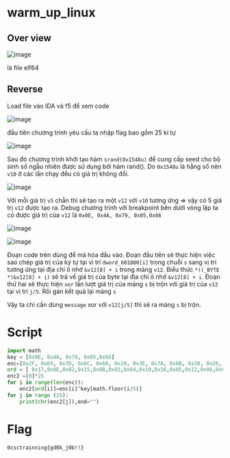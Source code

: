 # warm_up_linux

## Over view
![image](https://user-images.githubusercontent.com/87138860/223738362-91b81df0-3c0e-4581-b005-405dd85e80c4.png)

là file elf64

## Reverse
Load file vào IDA  và f5 để xem code

![image](https://user-images.githubusercontent.com/87138860/223751487-f1a4ed6b-864e-4138-a9e4-d569d0578a5d.png)

đầu tiên chương trình yêu cầu ta nhập flag bao gồm 25 kí tự

![image](https://user-images.githubusercontent.com/87138860/223752188-63c0e344-a29d-47f3-a71f-b5f012ef36aa.png)

Sau đó chương trình khởi tạo hàm `srand(0x1548u)` để cung cấp seed cho bộ sinh số ngẫu nhiên được sử dụng bởi hàm rand().
Do `0x1548u` là hằng số nên `v10` ở các lần chạy đều có giá trị không đổi.

![image](https://user-images.githubusercontent.com/87138860/223753800-ba875f9e-f781-4d2f-b280-442958bfaddf.png)

Với mỗi giá trị `v5` chẵn thì sẽ tạo ra một `v12` với `v10` tương ứng => vậy có 5 giá trị `v12` được tạo ra.
Debug chương trình với breakpoint bên dưới vòng lặp ta có được giá trị của `v12` là `0x0E, 0x4A, 0x79, 0x05,0x66`

![image](https://user-images.githubusercontent.com/87138860/223756173-2e864180-b031-443c-a0ca-b5ff2916c45e.png)



![image](https://user-images.githubusercontent.com/87138860/223757029-1ec62136-31a4-4c6d-a454-eb523577d150.png)

Đoạn code trên dùng để mã hóa đầu vào.
Đoạn đầu tiên sẽ thực hiện việc sao chép giá trị của ký tự tại vị trí `dword_601080[i]` trong chuỗi `s` sang vị trí tương ứng tại địa chỉ ô nhớ `&v12[8] + i` trong mảng `v12`. Biểu thức `*((_BYTE *)&v12[8] + i)` sẽ trả về giá trị của byte tại địa chỉ ô nhớ `&v12[8] + i`.
Đoạn thứ hai sẽ thực hiện `xor` lần lượt giá trị của mảng `s` bị trộn với giá trị của `v12` tại vị trí `j/5`. Rồi gán kết quả lại mảng `s`

Vậy ta chỉ cần dùng `message` xor với `v12[j/5]` thì sẽ ra mảng `s` bị trộn.

# Script

```python 
import math
key = [0x0E, 0x4A, 0x79, 0x05,0x66]
enc=[0x2F, 0x69, 0x7D, 0x6C, 0x60, 0x29, 0x3E, 0x7A, 0x6B, 0x38, 0x26, 0x18, 0x1E, 0x10, 0x13, 0x66, 0x6B, 0x35, 0x6B, 0x6C, 0x1D, 0x1B, 0x0D, 0x02, 0x56 ]
ord = [ 0x17,0x0E,0x02,0x15,0x0B,0x03,0x04,0x10,0x16,0x05,0x12,0x06,0x0C,0x07,0x13,0x01,0x08,0x14,0x09,0x0A,0x0D,0x18,0x11,0x0F,0x00]
enc2 =[0]*25
for i in range(len(enc)):
    enc2[ord[i]]=enc[i]^key[math.floor(i/5)]
for j in range (25):
    print(chr(enc2[j]),end="")    
```

# Flag
 `0csctrainning{gd0k_j0b!!}`

